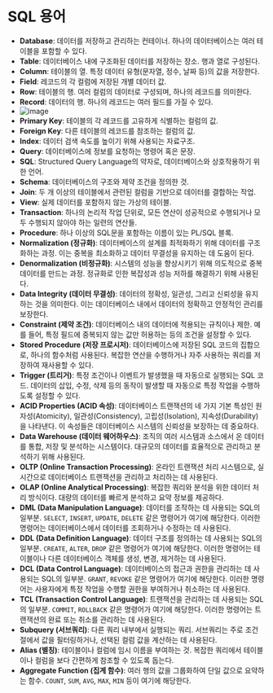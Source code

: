 # SQL 용어

- **Database**: 데이터를 저장하고 관리하는 컨테이너. 하나의 데이터베이스는 여러 테이블을 포함할 수 있다.
- **Table**: 데이터베이스 내에 구조화된 데이터를 저장하는 장소. 행과 열로 구성된다.
- **Column**: 테이블의 열. 특정 데이터 유형(문자열, 정수, 날짜 등)의 값을 저장한다.
- **Field**: 레코드의 각 컬럼에 저장된 개별 데이터 값. 
- **Row**: 테이블의 행. 여러 컬럼의 데이터로 구성되며, 하나의 레코드를 의미한다.
- **Record**: 데이터의 행. 하나의 레코드는 여러 필드를 가질 수 있다.
- ![image](https://github.com/ChoiJeonSeok/TIL/assets/82266289/6ca9396d-f782-4f09-b33e-e0a6c94635af) 
- **Primary Key**: 테이블의 각 레코드를 고유하게 식별하는 컬럼의 값.
- **Foreign Key**: 다른 테이블의 레코드를 참조하는 컬럼의 값.
- **Index**: 데이터 검색 속도를 높이기 위해 사용되는 자료구조.
- **Query**: 데이터베이스에 정보를 요청하는 명령어 혹은 문장.
- **SQL**: Structured Query Language의 약자로, 데이터베이스와 상호작용하기 위한 언어.
- **Schema**: 데이터베이스의 구조와 제약 조건을 정의한 것.
- **Join**: 두 개 이상의 테이블에서 관련된 컬럼을 기반으로 데이터를 결합하는 작업.
- **View**: 실제 데이터를 포함하지 않는 가상의 테이블.
- **Transaction**: 하나의 논리적 작업 단위로, 모든 연산이 성공적으로 수행되거나 모두 수행되지 않아야 하는 일련의 연산들.
- **Procedure**: 하나 이상의 SQL문을 포함하는 이름이 있는 PL/SQL 블록.
- **Normalization (정규화)**: 데이터베이스의 설계를 최적화하기 위해 데이터를 구조화하는 과정. 이는 중복을 최소화하고 데이터 무결성을 유지하는 데 도움이 된다.
- **Denormalization (비정규화)**: 시스템의 성능을 향상시키기 위해 의도적으로 중복 데이터를 만드는 과정. 정규화로 인한 복잡성과 성능 저하를 해결하기 위해 사용된다.
- **Data Integrity (데이터 무결성)**: 데이터의 정확성, 일관성, 그리고 신뢰성을 유지하는 것을 의미한다. 이는 데이터베이스 내에서 데이터의 정확하고 안정적인 관리를 보장한다.
- **Constraint (제약 조건)**: 데이터베이스 내의 데이터에 적용되는 규칙이나 제한. 예를 들어, 특정 필드에 중복되지 않는 값만 허용하는 등의 조건을 설정할 수 있다.
- **Stored Procedure (저장 프로시저)**: 데이터베이스에 저장된 SQL 코드의 집합으로, 하나의 함수처럼 사용된다. 복잡한 연산을 수행하거나 자주 사용하는 쿼리를 저장하여 재사용할 수 있다.
- **Trigger (트리거)**: 특정 조건이나 이벤트가 발생했을 때 자동으로 실행되는 SQL 코드. 데이터의 삽입, 수정, 삭제 등의 동작이 발생할 때 자동으로 특정 작업을 수행하도록 설정할 수 있다.
- **ACID Properties (ACID 속성)**: 데이터베이스 트랜잭션의 네 가지 기본 특성인 원자성(Atomicity), 일관성(Consistency), 고립성(Isolation), 지속성(Durability)을 나타낸다. 이 속성들은 데이터베이스 시스템의 신뢰성을 보장하는 데 중요하다.
- **Data Warehouse (데이터 웨어하우스)**: 조직의 여러 시스템과 소스에서 온 데이터를 통합, 저장 및 분석하는 시스템이다. 대규모의 데이터를 효율적으로 관리하고 분석하기 위해 사용된다.
- **OLTP (Online Transaction Processing)**: 온라인 트랜잭션 처리 시스템으로, 실시간으로 데이터베이스 트랜잭션을 관리하고 처리하는 데 사용된다.
- **OLAP (Online Analytical Processing)**: 복잡한 쿼리와 분석을 위한 데이터 처리 방식이다. 대량의 데이터를 빠르게 분석하고 요약 정보를 제공하다.
- **DML (Data Manipulation Language)**: 데이터를 조작하는 데 사용되는 SQL의 일부분. `SELECT`, `INSERT`, `UPDATE`, `DELETE` 같은 명령어가 여기에 해당한다. 이러한 명령어는 데이터베이스에서 데이터를 조회하거나 수정하는 데 사용된다.
- **DDL (Data Definition Language)**: 데이터 구조를 정의하는 데 사용되는 SQL의 일부분. `CREATE`, `ALTER`, `DROP` 같은 명령어가 여기에 해당한다. 이러한 명령어는 테이블이나 다른 데이터베이스 객체를 생성, 변경, 제거하는 데 사용된다.
- **DCL (Data Control Language)**: 데이터베이스의 접근과 권한을 관리하는 데 사용되는 SQL의 일부분. `GRANT`, `REVOKE` 같은 명령어가 여기에 해당한다. 이러한 명령어는 사용자에게 특정 작업을 수행할 권한을 부여하거나 취소하는 데 사용된다.
- **TCL (Transaction Control Language)**: 트랜잭션을 관리하는 데 사용되는 SQL의 일부분. `COMMIT`, `ROLLBACK` 같은 명령어가 여기에 해당한다. 이러한 명령어는 트랜잭션의 완료 또는 취소를 관리하는 데 사용된다.
- **Subquery (서브쿼리)**: 다른 쿼리 내부에서 실행되는 쿼리. 서브쿼리는 주로 조건절에서 값을 필터링하거나, 선택된 컬럼 값을 계산하는 데 사용된다.
- **Alias (별칭)**: 테이블이나 컬럼에 임시 이름을 부여하는 것. 복잡한 쿼리에서 테이블이나 컬럼을 보다 간편하게 참조할 수 있도록 돕는다.
- **Aggregate Function (집계 함수)**: 여러 행의 값을 그룹화하여 단일 값으로 요약하는 함수. `COUNT`, `SUM`, `AVG`, `MAX`, `MIN` 등이 여기에 해당한다.